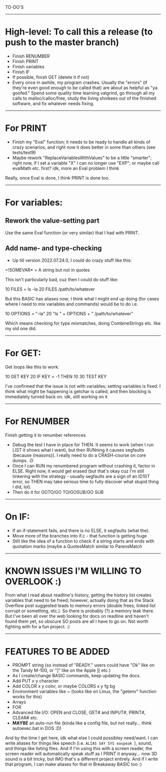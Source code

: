 TO-DO'S

--------------------------------------------------------------------------------

# High-level: To call this a release (to push to the master branch)

* Finish RENUMBER
* Finish PRINT
* Finish variables
* Finish IF
* If possible, finish GET (delete it if not)
* Every once in awhile, my program crashes.  Usually the "errors" (if they're even good enough to be called that) are about as helpful as "ya goofed."  Spend some quality time learning valgrind, go through all my calls to malloc/calloc/free, study the living shnikees out of the finished software, and fix whatever needs fixing.


--------------------------------------------------------------------------------

# For PRINT

* Finish my "Eval" function; it needs to be ready to handle all kinds of crazy scenarios, and right now it does better in some than others (see tests/test9)
* Maybe rework "ReplaceVariablesWithValues" to be a little "smarter"; right now, if I set a variable "X" I can no longer use "EXP"; or maybe call evalMath etc. first?  idk, more an Eval problem I think

Really, once Eval is done, I think PRINT is done too.


--------------------------------------------------------------------------------

# For variables:

## Rework the value-setting part

Use the same Eval function (or very similar) that I had with PRINT.

## Add name- and type-checking

* Up till version 2022.07.24.0, I could do crazy stuff like this:

=!SOMEVAR* = A string but not in quotes

This isn't particularly bad, cuz then I could do stuff like:

10 FILES = ls -la
20 FILES /path/to/whatever

But this BASIC has aliases now; I think what I might end up doing (for cases where I need to mix variables and commands) would be to do i.e.

10 OPTIONS = "-la"
20 "ls " + OPTIONS + " /path/to/whatever"

Which means checking for type mismatches, doing CombineStrings etc. like my old one did.

--------------------------------------------------------------------------------

# For GET:

Get loops like this to work:

10 GET KEY
20 IF KEY = -1 THEN 10
30 TEST KEY

I've confirmed that the issue is not with variables; setting variables is fixed.  I think what might be happening is getchar is called, and then blocking is immediately turned back on.  idk, still working on it

--------------------------------------------------------------------------------

# For RENUMBER

Finish getting it to renumber references

* Debug the test I have in place for THEN.  It seems to work (when I run LIST it shows what I want), but then RUNning it causes segfaults (because {reasons}).  I really need to do a CRASH-course on core dumps. :D
* Once I can RUN my renumbered program without crashing it, factor in ELSE.  Right now, it would get erased (but that's okay cuz I'm still tinkering with the strategy - usually segfaults are a sign of an ID10T error, so THEN may take serious time to fully discover what stupid thing I did, lol).
* Then do it for GOTO/GO TO/GOSUB/GO SUB

--------------------------------------------------------------------------------

# On IF:

* If an if-statement fails, and there is no ELSE, it segfaults (what the).
* Move more of the branches into if.c - that function is getting huge
* Still like the idea of a function to check if a string starts and ends with quotation marks (maybe a QuotesMatch similar to ParensMatch


--------------------------------------------------------------------------------

# KNOWN ISSUES I'M WILLING TO OVERLOOK :)

From what I read about readline's history, getting the history list creates variables that need to be freed; however, actually doing that as the Stack Overflow post suggested leads to memory errors (double frees, linked list corrupt or something, etc.).  So there is probably (?) a memory leak there.  But I've been all over the web looking for docs on readline and haven't found them yet, so obscure SO posts are all I have to go on.  Not worth fighting with for a fun project. :)

-----------------------------------------------------------------------------------------------

# FEATURES TO BE ADDED

* PROMPT string (so instead of "READY." users could have "Ok" like on the Tandy M-100, or "]" like on the Apple ][ etc.)
* As I create/change BASIC commands, keep updating the docs.
* Add PUT x y character
* Add COLOR x y color, or maybe COLORS x y fg bg
* Environment variables like ~ (looks like on Linux, the "getenv" function works for this)
* Arrays
* FOR
* Advanced file I/O: OPEN and CLOSE, GET# and INPUT#, PRINT#, CLEAR# etc.
* __MAYBE__ an auto-run file (kinda like a config file, but not really... think autoexec.bat in DOS :D)

And by the time I get here, idk what else I could possibley need/want.  I can write aliases for things like speech (i.e. `ALIAS SAY SYS easpeak `), sound, and things like listing files.  And if I'm using this with a screen reader, the screen reader will automatically speak stuff as I PRINT it anyway... now 3D sound is a bit tricky, but IMO that's a different project entirely.  And if I write that program, I can make aliases for that in Breakaway BASIC too :)
